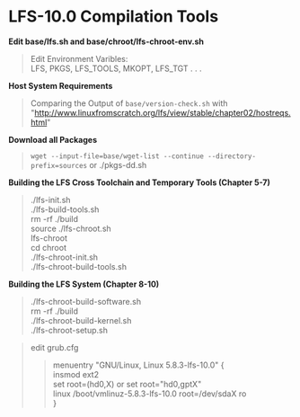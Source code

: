 # LFS-10.0 Compilation Tools

**Edit base/lfs.sh and base/chroot/lfs-chroot-env.sh**
> Edit Environment Varibles:  
> LFS, PKGS, LFS_TOOLS, MKOPT, LFS_TGT . . . 

**Host System Requirements**
> Comparing the Output of `base/version-check.sh` with "http://www.linuxfromscratch.org/lfs/view/stable/chapter02/hostreqs.html" 

**Download all Packages**
> `wget --input-file=base/wget-list --continue --directory-prefix=sources`
> or ./pkgs-dd.sh

**Building the LFS Cross Toolchain and Temporary Tools (Chapter 5-7)**
> ./lfs-init.sh   
> ./lfs-build-tools.sh   
> rm -rf ./build   
> source ./lfs-chroot.sh   
> lfs-chroot   
> cd chroot   
> ./lfs-chroot-init.sh   
> ./lfs-chroot-build-tools.sh  

**Building the LFS System (Chapter 8-10)**
> ./lfs-chroot-build-software.sh   
> rm -rf ./build   
> ./lfs-chroot-build-kernel.sh   
> ./lfs-chroot-setup.sh    
    
>  edit grub.cfg   
>>    menuentry "GNU/Linux, Linux 5.8.3-lfs-10.0" {   
>>        insmod ext2  
>>        set root=(hd0,X) or set root="hd0,gptX"  
>>        linux /boot/vmlinuz-5.8.3-lfs-10.0 root=/dev/sdaX ro  
>>    } 
